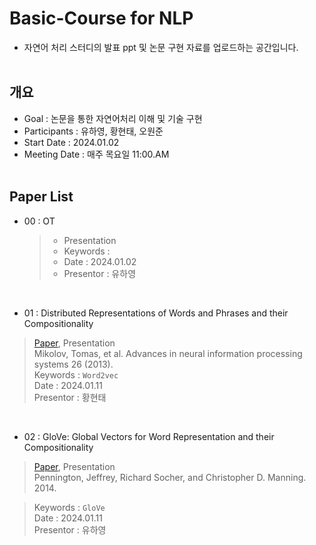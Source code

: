 # Basic-Course for NLP
- 자연어 처리 스터디의 발표 ppt 및 논문 구현 자료를 업로드하는 공간입니다.
</br></br>

## 개요
* Goal : 논문을 통한 자연어처리 이해 및 기술 구현
* Participants : 유하영, 황현태, 오원준
* Start Date : 2024.01.02
* Meeting Date : 매주 목요일 11:00.AM
</br></br>

## Paper List
- 00 : OT 
  > - Presentation </br>
  > - Keywords : </br>
  > - Date : 2024.01.02 </br>
  > - Presentor : 유하영
</br>

* 01 : Distributed Representations of Words and Phrases and their Compositionality
> [Paper](https://arxiv.org/pdf/1310.4546.pdf), Presentation</br>
> Mikolov, Tomas, et al. Advances in neural information processing systems 26 (2013).</br> 
> Keywords : `Word2vec`</br> 
> Date : 2024.01.11</br> 
> Presentor : 황현태</br> 
</br>

* 02 : GloVe: Global Vectors for Word Representation
and their Compositionality
> [Paper](https://nlp.stanford.edu/pubs/glove.pdf), Presentation</br> 
> Pennington, Jeffrey, Richard Socher, and Christopher D. Manning. 2014.</br>

> Keywords : `GloVe`</br> 
> Date : 2024.01.11</br> 
> Presentor : 유하영</br> 
</br>


